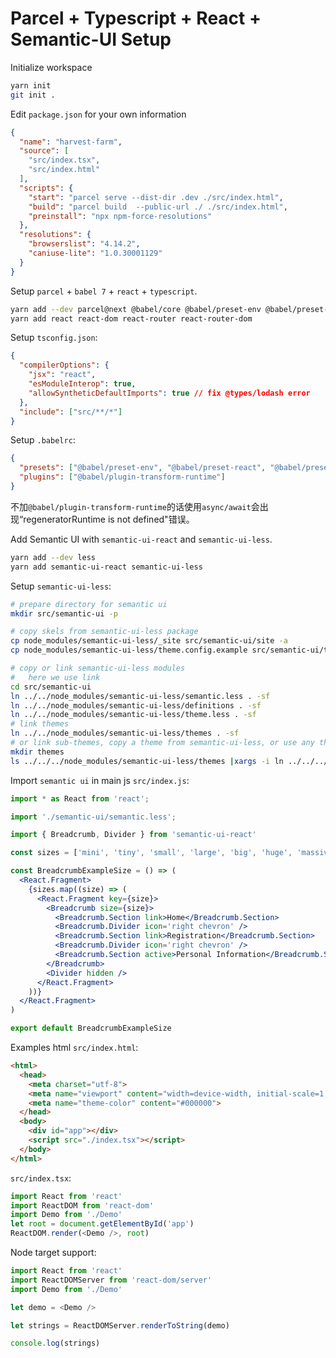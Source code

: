 # Parcel + Typescript + React + Semantic-UI Setup

Initialize workspace

```sh
yarn init
git init .
```

Edit `package.json` for your own information

```json
{
  "name": "harvest-farm",
  "source": [
    "src/index.tsx",
    "src/index.html"
  ],
  "scripts": {
    "start": "parcel serve --dist-dir .dev ./src/index.html",
    "build": "parcel build  --public-url ./ ./src/index.html",
    "preinstall": "npx npm-force-resolutions"
  },
  "resolutions": {
    "browserslist": "4.14.2",
    "caniuse-lite": "1.0.30001129"
  }
}
```

Setup `parcel` + `babel 7` + `react` + `typescript`.

```sh
yarn add --dev parcel@next @babel/core @babel/preset-env @babel/preset-react @babel/preset-typescript @babel/plugin-transform-runtime
yarn add react react-dom react-router react-router-dom
```

Setup `tsconfig.json`:

```json
{
  "compilerOptions": {
    "jsx": "react",
    "esModuleInterop": true,
    "allowSyntheticDefaultImports": true // fix @types/lodash error
  },
  "include": ["src/**/*"]
}
```

Setup `.babelrc`:

```json
{
  "presets": ["@babel/preset-env", "@babel/preset-react", "@babel/preset-typescript"],
  "plugins": ["@babel/plugin-transform-runtime"]
}
```

不加`@babel/plugin-transform-runtime`的话使用`async/await`会出现“regeneratorRuntime is not defined"错误。

Add Semantic UI with `semantic-ui-react` and `semantic-ui-less`.

```sh
yarn add --dev less
yarn add semantic-ui-react semantic-ui-less
```

Setup `semantic-ui-less`:

```sh
# prepare directory for semantic ui
mkdir src/semantic-ui -p

# copy skels from semantic-ui-less package
cp node_modules/semantic-ui-less/_site src/semantic-ui/site -a
cp node_modules/semantic-ui-less/theme.config.example src/semantic-ui/theme.config

# copy or link semantic-ui-less modules
#   here we use link
cd src/semantic-ui
ln ../../node_modules/semantic-ui-less/semantic.less . -sf
ln ../../node_modules/semantic-ui-less/definitions . -sf
ln ../../node_modules/semantic-ui-less/theme.less . -sf
# link themes
ln ../../node_modules/semantic-ui-less/themes . -sf
# or link sub-themes, copy a theme from semantic-ui-less, or use any theme you have.
mkdir themes
ls ../../../node_modules/semantic-ui-less/themes |xargs -i ln ../../../node_modules/semantic-ui-less/themes/{} . -sf
```

Import `semantic ui` in main js `src/index.js`:

```jsx
import * as React from 'react';

import './semantic-ui/semantic.less';

import { Breadcrumb, Divider } from 'semantic-ui-react'

const sizes = ['mini', 'tiny', 'small', 'large', 'big', 'huge', 'massive']

const BreadcrumbExampleSize = () => (
  <React.Fragment>
    {sizes.map((size) => (
      <React.Fragment key={size}>
        <Breadcrumb size={size}>
          <Breadcrumb.Section link>Home</Breadcrumb.Section>
          <Breadcrumb.Divider icon='right chevron' />
          <Breadcrumb.Section link>Registration</Breadcrumb.Section>
          <Breadcrumb.Divider icon='right chevron' />
          <Breadcrumb.Section active>Personal Information</Breadcrumb.Section>
        </Breadcrumb>
        <Divider hidden />
      </React.Fragment>
    ))}
  </React.Fragment>
)

export default BreadcrumbExampleSize
```

Examples html `src/index.html`:

```html
<html>
  <head>
    <meta charset="utf-8">
    <meta name="viewport" content="width=device-width, initial-scale=1, shrink-to-fit=no">
    <meta name="theme-color" content="#000000">
  </head>
  <body>
    <div id="app"></div>
    <script src="./index.tsx"></script>
  </body>
</html>
```

`src/index.tsx`:

```ts
import React from 'react'
import ReactDOM from 'react-dom'
import Demo from './Demo'
let root = document.getElementById('app')
ReactDOM.render(<Demo />, root)
```

Node target support:

```ts
import React from 'react'
import ReactDOMServer from 'react-dom/server'
import Demo from './Demo'

let demo = <Demo />

let strings = ReactDOMServer.renderToString(demo)

console.log(strings)
```